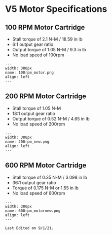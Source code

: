 # V5 Motor Specifications

## 100 RPM Motor Cartridge
- Stall torque of 2.1 N-M / 18.59 in lb
- 6:1 output gear ratio
- Output torque of 1.05 N-M / 9.3 in lb
- No load speed of 100rpm 

```{figure} ../../images/beginning/100rpm_motor.png
---
width: 300px
name: 100rpm_motor.png
align: left
---
```

## 200 RPM Motor Cartridge
- Stall torque of 1.05 N-M
- 18:1 output gear ratio
- Output torque of 0.52 N-M / 4.65 in lb
- No load speed of 200rpm 

```{figure} ../../images/beginning/200rpm_new.png
---
width: 300px
name: 200rpm_new.png
align: left
---
```


## 600 RPM Motor Cartridge
- Stall torque of 0.35 N-M / 3.098 in lb
- 36:1 output gear ratio
- Torque of 0.175 N-M or 1.55 in lb
- No load speed of 600rpm 

```{figure} ../../images/beginning/600rpm_motornew.png
---
width: 300px
name: 600rpm_motornew.png
align: left
---
```

```{important}
Last Edited on 9/1/21.
```